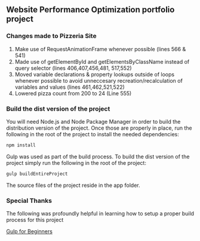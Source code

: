 ## Website Performance Optimization portfolio project

### Changes made to Pizzeria Site
1. Make use of RequestAnimationFrame whenever possible (lines 566 & 541)
2. Made use of getElementById and getElementsByClassName instead of query selector (lines 406,407,456,481, 517,552)
3. Moved variable declarations & property lookups outside of loops whenever possible to avoid unneccesary recreation/recalculation of variables and values (lines 461,462,521,522)
4. Lowered pizza count from 200 to 24 (Line 555)


### Build the dist version of the project
You will need Node.js and Node Package Manager in order to build the distribution version of the project. Once those are properly in place, run the following in the root of the project to install the needed dependencies:

```javascript
npm install
```

Gulp was used as part of the build process. To build the dist version of the project simply run the following in the root of the project:

```javascript
gulp buildEntireProject
```

The source files of the project reside in the app folder.


### Special Thanks
The following was profoundly helpful in learning how to setup a proper build process for this project

[Gulp for Beginners](https://css-tricks.com/gulp-for-beginners/)